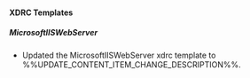 
#### XDRC Templates

##### MicrosoftIISWebServer

- Updated the MicrosoftIISWebServer xdrc template to %%UPDATE_CONTENT_ITEM_CHANGE_DESCRIPTION%%.
